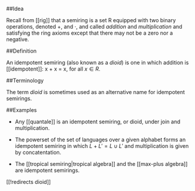 ##Idea

Recall from [[rig]] that a semiring is a set R equipped with two binary operations, denoted +, and &#183;,  and called _addition_ and _multiplication_ and satisfying the ring axioms except that there may not be a zero nor a negative.

##Definition

An idempotent semiring (also known as a _dioid_) is one in which addition is [[idempotent]]: x + x = x, for all $x\in R$.

##Terminology

The term _dioid_  is sometimes used as an alternative name for idempotent semirings.

##Examples

*  Any [[quantale]] is an idempotent semiring, or dioid, under join and multiplication.

* The powerset of the set of languages over a given alphabet forms an idempotent semiring in which $L+L' = L\cup L'$ and multiplication is given by concatentation.

*  The [[tropical semiring|tropical algebra]] and the [[max-plus algebra]] are idempotent semirings.

[[!redirects dioid]]